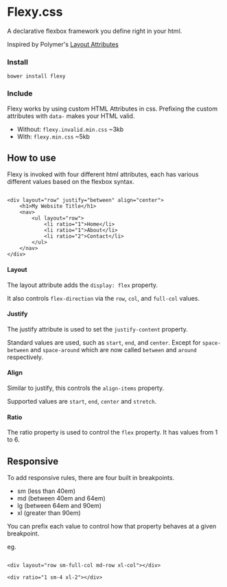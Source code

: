 # Flexy.css

A declarative flexbox framework you define right in your html.

Inspired by Polymer's [Layout Attributes](https://www.polymer-project.org/0.5/docs/polymer/layout-attrs.html)

### Install

```
bower install flexy
```

### Include

Flexy works by using custom HTML Attributes in css. Prefixing the custom attributes with `data-` makes your HTML valid.

* Without: `flexy.invalid.min.css` ~3kb
* With: `flexy.min.css` ~5kb


## How to use

Flexy is invoked with four different html attributes, each has various different values based on the flexbox syntax.

```markup

<div layout="row" justify="between" align="center">
    <h1>My Website Title</h1>
    <nav>
        <ul layout="row">
            <li ratio="1">Home</li>
            <li ratio="1">About</li>
            <li ratio="2">Contact</li>
        </ul>
    </nav>
</div>

```

#### Layout

The layout attribute adds the `display: flex` property.

It also controls `flex-direction` via the `row`, `col`, and `full-col` values.


#### Justify

The justify attribute is used to set the `justify-content` property.

Standard values are used, such as `start`, `end`, and `center`. Except for `space-between` and `space-around` which are now called `between` and `around` respectively.


#### Align

Similar to justify, this controls the `align-items` property.

Supported values are `start`, `end`, `center` and `stretch`.


#### Ratio

The ratio property is used to control the `flex` property. It has values from 1 to 6.


## Responsive

To add responsive rules, there are four built in breakpoints.

 * sm (less than 40em)
 * md (between 40em and 64em)
 * lg (between 64em and 90em)
 * xl (greater than 90em)

You can prefix each value to control how that property behaves at a given breakpoint.

eg.

```markup

<div layout="row sm-full-col md-row xl-col"></div>

<div ratio="1 sm-4 xl-2"></div>

```